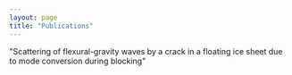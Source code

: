 ```yaml
---
layout: page
title: "Publications"
---
```

"Scattering of flexural-gravity waves by a crack in a floating ice sheet due to mode conversion during blocking"
